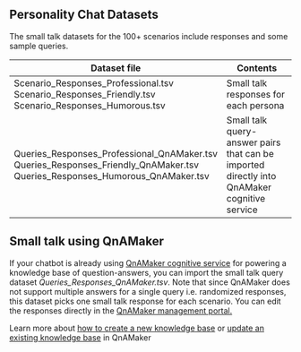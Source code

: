 ## Personality Chat Datasets
The small talk datasets for the 100+ scenarios include responses and some sample queries. 

|Dataset file      |Contents |
|---------|-----|
|Scenario_Responses_Professional.tsv<br>Scenario_Responses_Friendly.tsv<br>Scenario_Responses_Humorous.tsv|Small talk responses for each persona|
|Queries_Responses_Professional_QnAMaker.tsv<br>Queries_Responses_Friendly_QnAMaker.tsv<br>Queries_Responses_Humorous_QnAMaker.tsv|Small talk query-answer pairs that can be imported directly into QnAMaker cognitive service|

## Small talk using QnAMaker
If your chatbot is already using [QnAMaker cognitive service](https://qnamaker.ai) for powering a knowledge base of question-answers, you can import the small talk query dataset *Queries_Responses_QnAMaker.tsv*. Note that since QnAMaker does not support multiple answers for a single query i.e. randomized responses, this dataset picks one small talk response for each scenario. You can edit the responses directly in the [QnAMaker management portal.](https://qnamaker.ai)

Learn more about [how to create a new knowledge base](https://docs.microsoft.com/en-us/azure/cognitive-services/qnamaker/home) or [update an existing knowledge base](https://docs.microsoft.com/en-us/azure/cognitive-services/qnamaker/home) in QnAMaker


